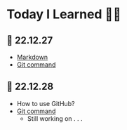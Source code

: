 # Today I Learned 👀✨

## 🍰 22.12.27
* [Markdown](markdown.md)
* [Git command](git_command.md)

## 🍮 22.12.28
* How to use GitHub?
* [Git command](git_command.md)
    * Still working on . . .